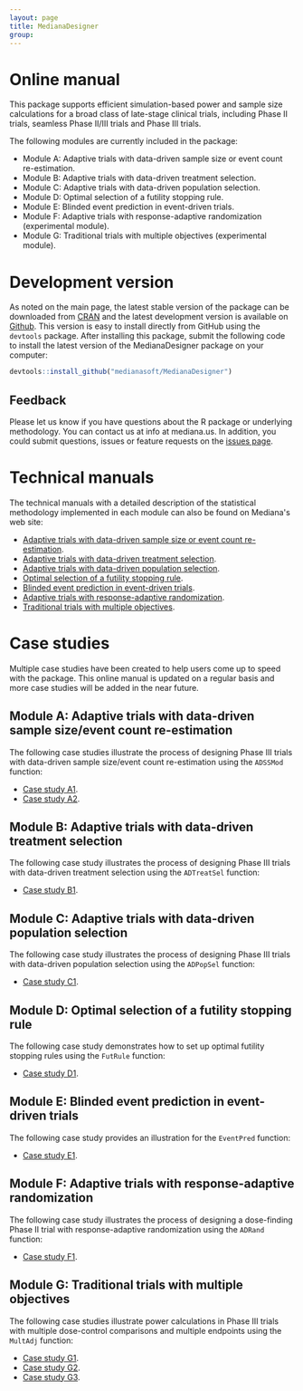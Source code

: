 ```yaml
---
layout: page
title: MedianaDesigner
group: 
---
```


# Online manual

This package supports efficient simulation-based power and sample size calculations for a broad class of late-stage clinical trials, including Phase II trials, seamless Phase II/III trials and Phase III trials. 

The following modules are currently included in the package:

* Module A: Adaptive trials with data-driven sample size or event count re-estimation.
* Module B: Adaptive trials with data-driven treatment selection.
* Module C: Adaptive trials with data-driven population selection.
* Module D: Optimal selection of a futility stopping rule.
* Module E: Blinded event prediction in event-driven trials.
* Module F: Adaptive trials with response-adaptive randomization (experimental module).
* Module G: Traditional trials with multiple objectives (experimental module).

# Development version

As noted on the main page, the latest stable version of the package can be downloaded from [CRAN](https://cran.r-project.org/web/packages/MedianaDesigner/index.html) and the latest development version is available on [Github](https://github.com/medianasoft/MedianaDesigner). This version is easy to install directly from GitHub using the `devtools` package. After installing this package, submit the following code to install the latest version of the MedianaDesigner package on your computer:

``` r
devtools::install_github("medianasoft/MedianaDesigner")
```

## Feedback

Please let us know if you have questions about the R package or underlying methodology. You can contact us at info at mediana.us.  In addition, you could submit questions, issues or feature requests on the [issues page](https://github.com/medianasoft/MedianaDesigner/issues).

# Technical manuals

The technical manuals with a detailed description of the statistical methodology implemented in each module can also be found on Mediana's web site: 

* [Adaptive trials with data-driven sample size or event count re-estimation](http://www.mediana.us/MedianaDesigner/ADSSMod.pdf).
* [Adaptive trials with data-driven treatment selection](http://www.mediana.us/MedianaDesigner/ADTreatSel.pdf).
* [Adaptive trials with data-driven population selection](http://www.mediana.us/MedianaDesigner/ADPopSel.pdf).
* [Optimal selection of a futility stopping rule](http://www.mediana.us/MedianaDesigner/FutRule.pdf).
* [Blinded event prediction in event-driven trials](http://www.mediana.us/MedianaDesigner/EventPred.pdf).
* [Adaptive trials with response-adaptive randomization](http://www.mediana.us/MedianaDesigner/ADRand.pdf).
* [Traditional trials with multiple objectives](http://www.mediana.us/MedianaDesigner/MultAdj.pdf).

# Case studies

Multiple case studies have been created to help users come up to speed with the package. This online manual is updated on a regular basis and more case studies will be added in the near future.

## Module A: Adaptive trials with data-driven sample size/event count re-estimation 

The following case studies illustrate the process of designing Phase III trials with data-driven sample size/event count re-estimation using the `ADSSMod` function:

* [Case study A1](https://medianasoft.github.io/CaseStudyA1).
* [Case study A2](https://medianasoft.github.io/CaseStudyA2).

## Module B: Adaptive trials with data-driven treatment selection 

The following case study illustrates the process of designing Phase III trials with data-driven treatment selection using the `ADTreatSel` function:

* [Case study B1](https://medianasoft.github.io/CaseStudyB1).

## Module C: Adaptive trials with data-driven population selection 

The following case study illustrates the process of designing Phase III trials with data-driven population selection using the `ADPopSel` function:

* [Case study C1](https://medianasoft.github.io/CaseStudyC1).

## Module D: Optimal selection of a futility stopping rule 

The following case study demonstrates how to set up optimal futility stopping rules using the `FutRule` function:

* [Case study D1](https://medianasoft.github.io/CaseStudyD1).

## Module E: Blinded event prediction in event-driven trials 

The following case study provides an illustration for the `EventPred` function:

* [Case study E1](https://medianasoft.github.io/CaseStudyE1).

## Module F: Adaptive trials with response-adaptive randomization

The following case study illustrates the process of designing a dose-finding Phase II trial with response-adaptive randomization using the `ADRand` function:

* [Case study F1](https://medianasoft.github.io/CaseStudyF1).

## Module G: Traditional trials with multiple objectives

The following case studies illustrate power calculations in Phase III trials with multiple dose-control comparisons and multiple endpoints using the `MultAdj` function:

* [Case study G1](https://medianasoft.github.io/CaseStudyG1).
* [Case study G2](https://medianasoft.github.io/CaseStudyG2).
* [Case study G3](https://medianasoft.github.io/CaseStudyG3).
